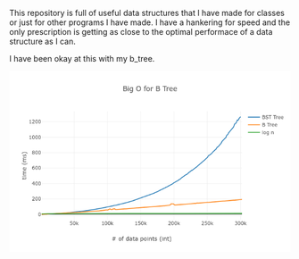 This repository is full of useful data structures that I have made for classes or just for other programs I have made. I have a hankering for speed and the only prescription is getting as close to the optimal performace of a data structure as I can.

I have been okay at this with my b_tree.
<div align="center">
  <img src="./bigO.png"><br><br>
</div>
